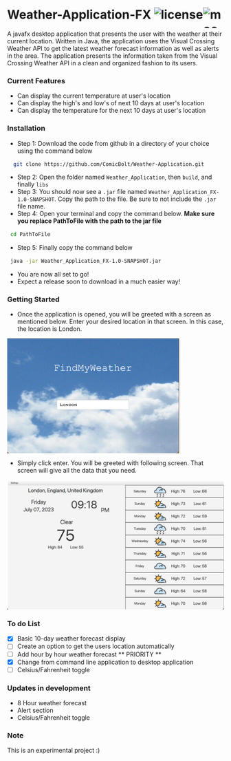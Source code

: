 # Weather-Application-FX ![license](https://img.shields.io/badge/license-MIT-blue)  <img style="float: right;" src="https://i.pinimg.com/originals/77/0b/80/770b805d5c99c7931366c2e84e88f251.png" alt=moon width="48" height="48">

A javafx desktop application that presents the user with the weather at 
their current location. Written in Java, the application 
uses the Visual Crossing Weather API to get the latest weather 
forecast information as well as alerts in the area. The application presents
the information taken from the Visual Crossing Weather API in a clean 
and organized fashion to its users.

### Current Features
- Can display the current temperature at user's location
- Can display the high's and low's of next 10 days at user's location
- Can display the temperature for the next 10 days at user's location

### Installation
- Step 1: Download the code from github in a directory of your choice 
  using the command below
```bash
  git clone https://github.com/ComicBolt/Weather-Application.git
```
- Step 2: Open the folder named `Weather_Application`, then `build`, and finally `libs`
- Step 3: You should now see a `.jar` file named `Weather_Application_FX-1.0-SNAPSHOT`. Copy the path to the file. 
Be sure to not include the `.jar` file name.
- Step 4: Open your terminal and copy the command below. **Make sure you replace PathToFile with the path to the jar file**
 ```bash
  cd PathToFile
```
- Step 5: Finally copy the command below 
 ```bash
  java -jar Weather_Application_FX-1.0-SNAPSHOT.jar
```

- You are now all set to go!
- Expect a release soon to download in a much easier way!

### Getting Started
- Once the application is opened, you will be greeted with a screen as mentioned below.
Enter your desired location in that screen. In this case, the location is London.

<img src="/assets/locationScreen.png" width="400" align="center" alt="Image failed to load"/>

- Simply click enter. You will be greeted with following screen. That screen 
will give all the data that you need.

<img src="/assets/mainScreen.png" width="600" align="center" alt="Image failed to load"/>

### To do List

- [x] Basic 10-day weather forecast display
- [ ] Create an option to get the users location automatically
- [ ] Add hour by hour weather forecast ** PRIORITY **
- [x] Change from command line application to desktop application
- [ ] Celsius/Fahrenheit toggle

### Updates in development
- 8 Hour weather forecast
- Alert section
- Celsius/Fahrenheit toggle

### Note
This is an experimental project :)

